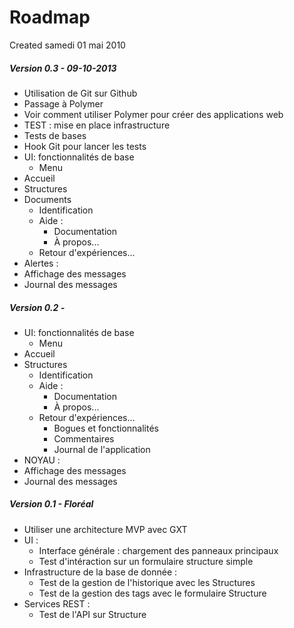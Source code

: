 Roadmap
=======
Created samedi 01 mai 2010

##### Version 0.3 - 09-10-2013
 - Utilisation de Git sur Github
 - Passage à Polymer
 - Voir comment utiliser Polymer pour créer des applications web
 - TEST : mise en place infrastructure
- Tests de bases
- Hook Git pour lancer les tests
 - UI: fonctionnalités de base
 	- Menu
- Accueil
- Structures
- Documents
 	- Identification
 	- Aide : 
 		- Documentation
 		- À propos...  
 	- Retour d'expériences...
- Alertes :
- Affichage des messages
- Journal des messages


##### Version 0.2 -
 - UI: fonctionnalités de base
 	- Menu
- Accueil
- Structures	
 	- Identification
 	- Aide : 
 		- Documentation
 		- À propos...  
 	- Retour d'expériences...
 		- Bogues et fonctionnalités
 		- Commentaires
 		- Journal de l'application
 - NOYAU : 
- Affichage des messages
- Journal des messages

##### Version 0.1 - Floréal
 - Utiliser une architecture MVP avec GXT
 - UI : 
 	- Interface générale : chargement des panneaux principaux
 	- Test d'intéraction sur un formulaire structure simple
 - Infrastructure de la base de donnée :
 	- Test de la gestion de l'historique avec les Structures
 	- Test de la gestion des tags avec le formulaire Structure
 - Services REST : 
 	- Test de l'API sur Structure



